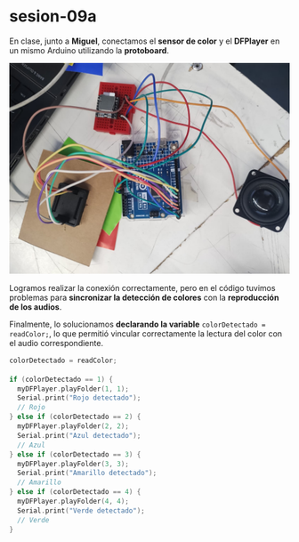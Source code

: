 # sesion-09a

En clase, junto a **Miguel**, conectamos el **sensor de color** y el **DFPlayer** en un mismo Arduino utilizando la **protoboard**.

![Sensor de color 1](imagenes/Audio_Sensor.jpeg)

Logramos realizar la conexión correctamente, pero en el código tuvimos problemas para **sincronizar la detección de colores** con la **reproducción de los audios**.

Finalmente, lo solucionamos **declarando la variable** `colorDetectado = readColor;`, lo que permitió vincular correctamente la lectura del color con el audio correspondiente.

```cpp
colorDetectado = readColor;

if (colorDetectado == 1) {
  myDFPlayer.playFolder(1, 1);
  Serial.print("Rojo detectado");
  // Rojo
} else if (colorDetectado == 2) {
  myDFPlayer.playFolder(2, 2);
  Serial.print("Azul detectado");
  // Azul
} else if (colorDetectado == 3) {
  myDFPlayer.playFolder(3, 3);
  Serial.print("Amarillo detectado");
  // Amarillo
} else if (colorDetectado == 4) {
  myDFPlayer.playFolder(4, 4);
  Serial.print("Verde detectado");
  // Verde
}
